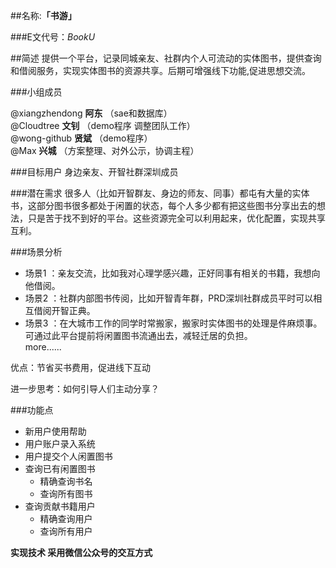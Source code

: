 ##名称:**「书游」**

###E文代号：*BookU*

##简述 
提供一个平台，记录同城亲友、社群内个人可流动的实体图书，提供查询和借阅服务，实现实体图书的资源共享。后期可增强线下功能,促进思想交流。


###小组成员

@xiangzhendong  **阿东**  （sae和数据库）  
@Cloudtree  **文钊**      （demo程序 调整团队工作）  
@wong-github  **贤斌**    （demo程序）  
@Max  **兴城**            （方案整理、对外公示，协调主程）



###目标用户
身边亲友、开智社群深圳成员

###潜在需求
很多人（比如开智群友、身边的师友、同事）都屯有大量的实体书，这部分图书很多都处于闲置的状态，每个人多少都有把这些图书分享出去的想法，只是苦于找不到好的平台。这些资源完全可以利用起来，优化配置，实现共享互利。

###场景分析

- 场景1 ：亲友交流，比如我对心理学感兴趣，正好同事有相关的书籍，我想向他借阅。
- 场景2 ：社群内部图书传阅，比如开智青年群，PRD深圳社群成员平时可以相互借阅开智正典。
- 场景3 ：在大城市工作的同学时常搬家，搬家时实体图书的处理是件麻烦事。可通过此平台提前将闲置图书流通出去，减轻迁居的负担。  
 more......

优点：节省买书费用，促进线下互动  
 
进一步思考：如何引导人们主动分享？

###功能点

- 新用户使用帮助
- 用户账户录入系统  
- 用户提交个人闲置图书    
- 查询已有闲置图书  
  - 精确查询书名  
  - 查询所有图书
- 查询贡献书籍用户
  - 精确查询用户
  - 查询所有用户
  
 **实现技术 采用微信公众号的交互方式**
 
 




  









